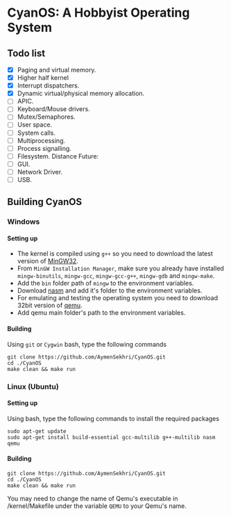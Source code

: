 # CyanOS: A Hobbyist Operating System

## Todo list
- [x] Paging and virtual memory.
- [x] Higher half kernel
- [x] Interrupt dispatchers.
- [x] Dynamic virtual/physical memory allocation.
- [ ] APIC.
- [ ] Keyboard/Mouse drivers.
- [ ] Mutex/Semaphores.
- [ ] User space.
- [ ] System calls.
- [ ] Multiprocessing.
- [ ] Process signalling.
- [ ] Filesystem.
Distance Future:
- [ ] GUI.
- [ ] Network Driver.
- [ ] USB.

## Building CyanOS
### Windows
#### Setting up
* The kernel is compiled using `g++` so you need to download the latest version of [MinGW32](https://osdn.net/projects/mingw/releases/).
* From `MinGW Installation Manager`, make sure you already have installed `mingw-binutils`, `mingw-gcc`, `mingw-gcc-g++`, `mingw-gdb` and `mingw-make`.
* Add the `bin` folder path of `mingw` to the environment variables.
* Download [nasm](https://www.nasm.us/) and add it's folder to the environment variables.
* For emulating and testing the operating system you need to download 32bit version of [qemu](https://www.qemu.org/download/).
* Add qemu main folder's path to the environment variables.
#### Building
Using `git` or `Cygwin` bash, type the following commands
```
git clone https://github.com/AymenSekhri/CyanOS.git
cd ./CyanOS
make clean && make run
```

### Linux (Ubuntu)
#### Setting up
Using bash, type the following commands to install the required packages
```
sudo apt-get update
sudo apt-get install build-essential gcc-multilib g++-multilib nasm qemu
```
#### Building

```
git clone https://github.com/AymenSekhri/CyanOS.git
cd ./CyanOS
make clean && make run
```
You may need to change the name of Qemu's executable in /kernel/Makefile under the variable `QEMU` to your Qemu's name.
